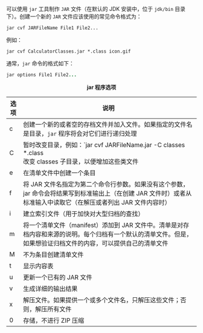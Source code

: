 可以使用 `jar` 工具制作 `JAR` 文件（在默认的 JDK 安装中，位于 `jdk/bin` 目录下）。创建一个新的 `JAR` 文件应该使用的常见命令格式为：

```shell
jar cvf JARFileName File1 File2...
```

例如：

```shell
jar cvf CalculatorClasses.jar *.class icon.gif
```

通常，`jar` 命令的格式如下：

```java
jar options File1 File2...
```

<center><b>jar 程序选项</b></center>

| 选项 | 说明                                                         |
| ---- | ------------------------------------------------------------ |
| c    | 创建一个新的或者空的存档文件并加入文件。如果指定的文件名是目录，`jar` 程序将会对它们进行递归处理 |
| C    | 暂时改变目录，例如：`jar cvf JARFileName.jar -C classes *.class<br />改变 classes 子目录，以便增加这些类文件 |
| e    | 在清单文件中创建一个条目                                     |
| f    | 将 JAR 文件名指定为第二个命令行参数。如果没有这个参数，jar 命令会将结果写到标准输出上（在创建 JAR 文件时）或者从标准输入中读取它（在解压或者列出 JAR 文件内容时） |
| i    | 建立索引文件（用于加快对大型归档的查找）                     |
| m    | 将一个清单文件（manifest）添加到 JAR 文件中。清单是对存档内容和来源的说明。每个归档有一个默认的清单文件。但是，如果想验证归档文件的内容，可以提供自己的清单文件 |
| M    | 不为条目创建清单文件                                         |
| t    | 显示内容表                                                   |
| u    | 更新一个已有的 JAR 文件                                      |
| v    | 生成详细的输出结果                                           |
| x    | 解压文件。如果提供一个或多个文件名，只解压这些文件；否则，解压所有文件 |
| 0    | 存储，不进行 ZIP 压缩                                        |

